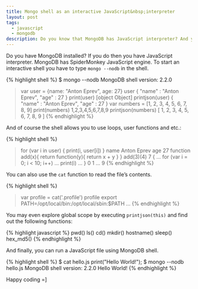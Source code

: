 ```yaml
---
title: Mongo shell as an interactive JavaScript&nbsp;interpreter
layout: post
tags:
  - javascript
  - mongodb
description: Do you know that MongoDB has JavaScript interpreter? And yes, you can use it.
---
```


Do you have MongoDB installed? If you do then you have JavaScript interpreter. MongoDB has SpiderMonkey JavaScript engine. To start an interactive shell you have to type `mongo --nodb` in the shell.

{% highlight shell %}
$ mongo --nodb
MongoDB shell version: 2.2.0
> var user = {name: "Anton Eprev", age: 27}
> user
{ "name" : "Anton Eprev", "age" : 27 }
> print(user)
[object Object]
> printjson(user)
{ "name" : "Anton Eprev", "age" : 27 }
> var numbers = [1, 2, 3, 4, 5, 6, 7, 8, 9]
> print(numbers)
1,2,3,4,5,6,7,8,9
> printjson(numbers)
[ 1, 2, 3, 4, 5, 6, 7, 8, 9 ]
{% endhighlight %}

And of course the shell allows you to use loops, user functions and etc.:

{% highlight shell %}
> for (var i in user) { print(i, user[i]) }
name Anton Eprev
age 27
> function add(x){ return function(y){ return x + y } }
> add(3)(4)
7
> {
... for (var i = 0; i < 10; i++)
...     print(i)
... }
0
1
…
9
{% endhighlight %}


You can also use the `cat` function to read the file’s contents.

{% highlight shell %}
> var profile = cat('.profile')
> profile
export PATH=/opt/local/bin:/opt/local/sbin:$PATH
…
{% endhighlight %}

You may even explore global scope by executing `printjson(this)` and find out the following functions:

{% highlight javascript %}
pwd()
ls()
cd()
mkdir()
hostname()
sleep()
hex_md5()
{% endhighlight %}

And finally, you can run a JavaScript file using MongoDB shell.

{% highlight shell %}
$ cat hello.js
print("Hello World!");
$ mongo --nodb hello.js
MongoDB shell version: 2.2.0
Hello World!
{% endhighlight %}

Happy coding =]
